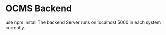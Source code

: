 # OCMS Backend

use npm install
The backend Server runs on localhost 5000 in each system currently.
